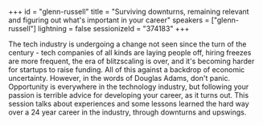 +++
id = "glenn-russell"
title = "Surviving downturns, remaining relevant and figuring out what's important in your career"
speakers = ["glenn-russell"]
lightning = false
sessionizeId = "374183"
+++

The tech industry is undergoing a change not seen since the turn of the century - tech companies of all kinds are laying people off, hiring freezes are more frequent, the era of blitzscaling is over, and it's becoming harder for startups to raise funding. All of this against a backdrop of economic uncertainty. However, in the words of Douglas Adams, don't panic. Opportunity is everywhere in the technology industry, but following your passion is terrible advice for developing your career, as it turns out. This session talks about experiences and some lessons learned the hard way over a 24 year career in the industry, through downturns and upswings.
